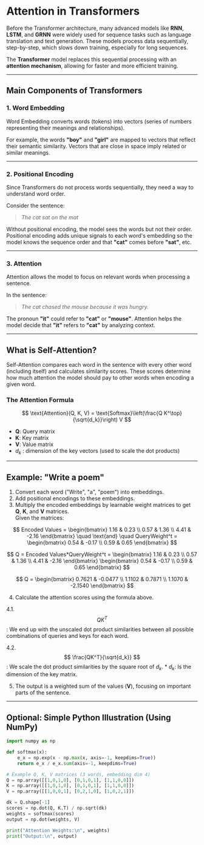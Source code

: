# Attention in Transformers

Before the Transformer architecture, many advanced models like **RNN**, **LSTM**, and **GRNN** were widely used for sequence tasks such as language translation and text generation. These models process data sequentially, step-by-step, which slows down training, especially for long sequences.

The **Transformer** model replaces this sequential processing with an **attention mechanism**, allowing for faster and more efficient training.

---

## Main Components of Transformers

### 1. Word Embedding

Word Embedding converts words (tokens) into vectors (series of numbers representing their meanings and relationships).

For example, the words **"boy"** and **"girl"** are mapped to vectors that reflect their semantic similarity. Vectors that are close in space imply related or similar meanings.

---

### 2. Positional Encoding

Since Transformers do not process words sequentially, they need a way to understand word order.

Consider the sentence:  
> *The cat sat on the mat*

Without positional encoding, the model sees the words but not their order. Positional encoding adds unique signals to each word's embedding so the model knows the sequence order and that **"cat"** comes before **"sat"**, etc.

---

### 3. Attention

Attention allows the model to focus on relevant words when processing a sentence.

In the sentence:  
> *The cat chased the mouse because it was hungry.*

The pronoun **"it"** could refer to **"cat"** or **"mouse"**. Attention helps the model decide that **"it"** refers to **"cat"** by analyzing context.

---

## What is Self-Attention?

Self-Attention compares each word in the sentence with every other word (including itself) and calculates similarity scores. These scores determine how much attention the model should pay to other words when encoding a given word.

### The Attention Formula

$$
\text{Attention}(Q, K, V) = \text{Softmax}\left(\frac{Q K^\top}{\sqrt{d_k}}\right) V
$$

- **Q**: Query matrix  
- **K**: Key matrix  
- **V**: Value matrix  
- $d_k$ : dimension of the key vectors (used to scale the dot products)

---

## Example: "Write a poem"

1. Convert each word ("Write", "a", "poem") into embeddings.  
2. Add positional encodings to these embeddings.  
3. Multiply the encoded embeddings by learnable weight matrices to get **Q**, **K**, and **V** matrices.  
Given the matrices:

$$
Encoded Values = \begin{bmatrix}
1.16 & 0.23 \\
0.57 & 1.36 \\
4.41 & -2.16
\end{bmatrix}
\quad \text{and} \quad
QueryWeight^t = \begin{bmatrix}
0.54 & -0.17 \\
0.59 & 0.65
\end{bmatrix}
$$


$$
Q = Encoded Values*QueryWeight^t = \begin{bmatrix}
1.16 & 0.23 \\
0.57 & 1.36 \\
4.41 & -2.16
\end{bmatrix}
\begin{bmatrix}
0.54 & -0.17 \\
0.59 & 0.65
\end{bmatrix}
$$




$$
Q = \begin{bmatrix}
0.7621 & -0.0477 \\
1.1102 & 0.7871 \\
1.1070 & -2.1540
\end{bmatrix}
$$


4. Calculate the attention scores using the formula above.

4.1. $$ QK^T $$: We end up with the unscaled dot product similarities between all possible combinations of queries and keys for each word.

4.2. $$ \frac{QK^T}{\sqrt{d_k}} $$: We scale the dot product similarities by the square root of $d_k$.
    * $d_k$: Is the dimension of the key matrix.

5. The output is a weighted sum of the values (**V**), focusing on important parts of the sentence.

---

## Optional: Simple Python Illustration (Using NumPy)

```python
import numpy as np

def softmax(x):
    e_x = np.exp(x - np.max(x, axis=-1, keepdims=True))
    return e_x / e_x.sum(axis=-1, keepdims=True)

# Example Q, K, V matrices (3 words, embedding dim 4)
Q = np.array([[1,0,1,0], [0,1,0,1], [1,1,0,0]])
K = np.array([[1,0,1,0], [0,1,0,1], [1,1,0,0]])
V = np.array([[1,0,0,1], [0,2,1,0], [1,0,2,1]])

dk = Q.shape[-1]
scores = np.dot(Q, K.T) / np.sqrt(dk)
weights = softmax(scores)
output = np.dot(weights, V)

print("Attention Weights:\n", weights)
print("Output:\n", output)
